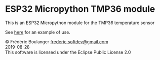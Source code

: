 # ESP32 Micropython TMP36 module
This is an ESP32 Micropython module for the TMP36 temperature sensor

See [here](../HCSR04/) for an example of use.

© Frédéric Boulanger <frederic.softdev@gmail.com>  
2019-08-28  
This software is licensed under the Eclipse Public License 2.0
